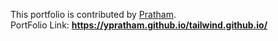 This portfolio is contributed by [Pratham](https://github.com/ypratham).<br>
PortFolio Link: **https://ypratham.github.io/tailwind.github.io/**
